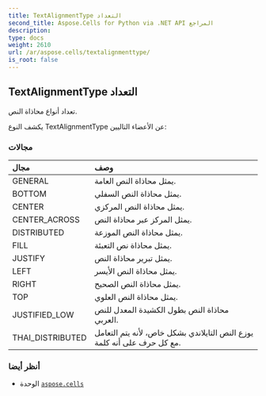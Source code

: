 ```yaml
---
title: TextAlignmentType التعداد
second_title: Aspose.Cells for Python via .NET API المراجع
description:
type: docs
weight: 2610
url: /ar/aspose.cells/textalignmenttype/
is_root: false
---
```

##  TextAlignmentType التعداد
تعداد أنواع محاذاة النص.



يكشف النوع TextAlignmentType عن الأعضاء التاليين:

###  مجالات
| مجال| وصف|
| :- | :- |
| GENERAL |يمثل محاذاة النص العامة.|
| BOTTOM | يمثل محاذاة النص السفلي.|
| CENTER | يمثل محاذاة النص المركزي.|
| CENTER_ACROSS | يمثل المركز عبر محاذاة النص.|
| DISTRIBUTED | يمثل محاذاة النص الموزعة.|
| FILL | يمثل محاذاة نص التعبئة.|
| JUSTIFY | يمثل تبرير محاذاة النص.|
| LEFT | يمثل محاذاة النص الأيسر.|
| RIGHT | يمثل محاذاة النص الصحيح.|
| TOP | يمثل محاذاة النص العلوي.|
| JUSTIFIED_LOW | محاذاة النص بطول الكشيدة المعدل للنص العربي.|
| THAI_DISTRIBUTED | يوزع النص التايلاندي بشكل خاص، لأنه يتم التعامل مع كل حرف على أنه كلمة.|



###  أنظر أيضا
* الوحدة [`aspose.cells`](..)
